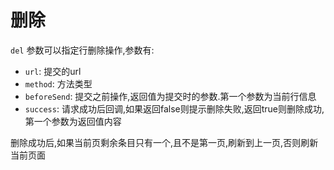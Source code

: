# 删除

`del` 参数可以指定行删除操作,参数有:

- `url`: 提交的url
- `method`: 方法类型
- `beforeSend`: 提交之前操作,返回值为提交时的参数.第一个参数为当前行信息
- `success`: 请求成功后回调,如果返回false则提示删除失败,返回true则删除成功,第一个参数为返回值内容

删除成功后,如果当前页剩余条目只有一个,且不是第一页,刷新到上一页,否则刷新当前页面